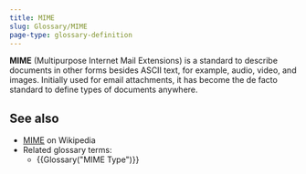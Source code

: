 ```yaml
---
title: MIME
slug: Glossary/MIME
page-type: glossary-definition
---
```




**MIME** (Multipurpose Internet Mail Extensions) is a standard to describe documents in other forms besides ASCII text, for example, audio, video, and images.
Initially used for email attachments, it has become the de facto standard to define types of documents anywhere.

## See also

- [MIME](https://en.wikipedia.org/wiki/MIME) on Wikipedia
- Related glossary terms:
  - {{Glossary("MIME Type")}}
